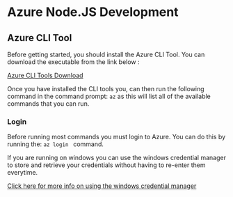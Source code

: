 # Azure Node.JS Development

## Azure CLI Tool
Before getting started, you should install the Azure CLI Tool. You can download the executable from the link below : 

[Azure CLI Tools Download](https://docs.microsoft.com/en-us/cli/azure/install-azure-cli?view=azure-cli-latest)

Once you have installed the CLI tools you, can then run the following command in the command prompt:  `az` as this will list all of the available commands that you can run. 

### Login
Before running most commands you must login to Azure. You can do this by running the: `az login ` command. 

If you are running on windows you can use the windows credential manager to store and retrieve your credentials without having to re-enter them everytime. 

[Click here for more info on using the windows credential manager](UsingWindowsCredentialManager.md)


